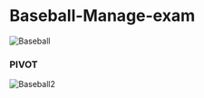 # Baseball-Manage-exam

![Baseball](https://user-images.githubusercontent.com/42068811/112561427-8cf29700-8e18-11eb-9842-8eeab379cd14.png)
  
  
### PIVOT
![Baseball2](https://user-images.githubusercontent.com/42068811/112573142-05fce900-8e2f-11eb-8cd1-7fa0596d4cb5.png)
